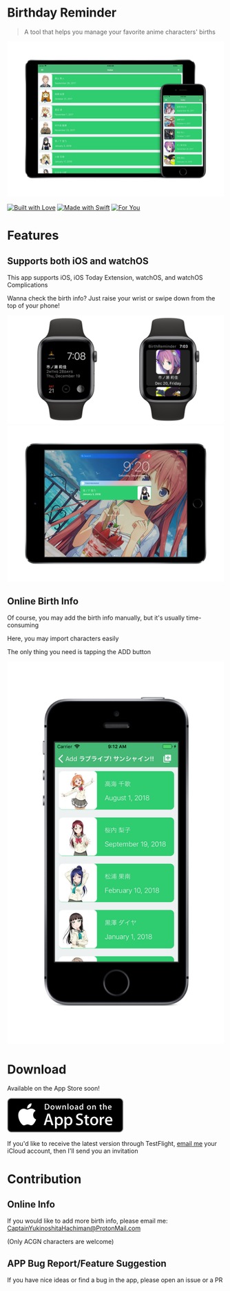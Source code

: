 # Birthday Reminder

> A tool that helps you manage your favorite anime characters' births

![The index page of this app has a list of people and their birthdays](./GitHubPics/index.png)

[![Built with Love](https://forthebadge.com/images/badges/built-with-love.svg)](http://forthebadge.com)
[![Made with Swift](https://forthebadge.com/images/badges/made-with-swift.svg)](https://swift.org/)
[![For You](https://forthebadge.com/images/badges/for-you.svg)](http://forthebadge.com)

# Features

## Supports both iOS and watchOS

This app supports iOS, iOS Today Extension, watchOS, and watchOS Complications

Wanna check the birth info? Just raise your wrist or swipe down from the top of your phone!

![](GitHubPics/applewatch.png)
![](GitHubPics/today.png)

## Online Birth Info

Of course, you may add the birth info manually, but it's usually time-consuming

Here, you may import characters easily

The only thing you need is tapping the ADD button

![Add button can be found on the upper-right corner](./GitHubPics/online.png)

# Download

Available on the App Store soon!

[![Download on the App Store](./GitHubPics/appstore.svg)](https://itunes.apple.com/us/app/birth-reminder/id1286497475?ls=1&mt=8)

If you'd like to receive the latest version through TestFlight, [email me](mailto:CaptainYukinoshitaHachiman@ProtonMail.com) your iCloud account, then I'll send you an invitation

# Contribution

## Online Info

If you would like to add more birth info, please email me:
[CaptainYukinoshitaHachiman@ProtonMail.com](mailto:CaptainYukinoshitaHachiman@ProtonMail.com)

(Only ACGN characters are welcome)

## APP Bug Report/Feature Suggestion

If you have nice ideas or find a bug in the app, please open an issue or a PR
